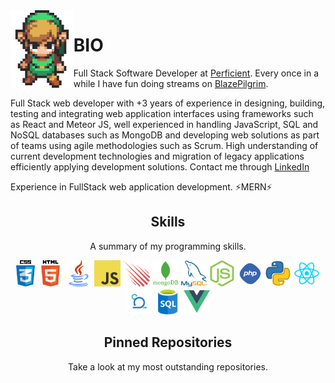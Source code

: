 <img align='left' src='https://raw.githubusercontent.com/ManuelBlaze/ManuelBlaze/main/sprites/LinkFront_Beat.gif' width='20%'>

# BIO

Full Stack Software Developer at [Perficient](https://www.perficient.com/). Every once in a while I have fun doing streams on [BlazePilgrim](https://www.facebook.com/gaming/Mblazepilgrim).

Full Stack web developer with +3 years of experience in designing, building, testing and integrating web application interfaces using frameworks such as React and Meteor JS, well experienced in handling JavaScript, SQL and NoSQL databases such as MongoDB and developing web solutions as part of teams using agile methodologies such as Scrum. High understanding of current development technologies and migration of legacy applications efficiently applying development solutions. Contact me through [LinkedIn](https://www.linkedin.com/in/maaescobarmi/)

Experience in FullStack web application development.
⚡MERN⚡

<h2 align="center">Skills</h2>
<p align="center">A summary of my programming skills.</p>

<p align="center">
  <img src='https://raw.githubusercontent.com/ManuelBlaze/ManuelBlaze/main/skills/css.png' height='42px'/>
  <img src='https://raw.githubusercontent.com/ManuelBlaze/ManuelBlaze/main/skills/html.png' height='42px'/>
  <img src='https://raw.githubusercontent.com/ManuelBlaze/ManuelBlaze/main/skills/java.png' height='42px'/>
  <img src='https://raw.githubusercontent.com/ManuelBlaze/ManuelBlaze/main/skills/javascript.jpg' height='42px'/>
  <img src='https://raw.githubusercontent.com/ManuelBlaze/ManuelBlaze/main/skills/meteor.png' height='42px'/>
  <img src='https://raw.githubusercontent.com/ManuelBlaze/ManuelBlaze/main/skills/mongo.png' height='42px'/>
  <img src='https://raw.githubusercontent.com/ManuelBlaze/ManuelBlaze/main/skills/mysql.png' height='42px'/>
  <img src='https://raw.githubusercontent.com/ManuelBlaze/ManuelBlaze/main/skills/nodejs.png' height='42px'/>
  <img src='https://raw.githubusercontent.com/ManuelBlaze/ManuelBlaze/main/skills/php.png' height='42px'/>
  <img src='https://raw.githubusercontent.com/ManuelBlaze/ManuelBlaze/main/skills/python.png' height='42px'/>
  <img src='https://raw.githubusercontent.com/ManuelBlaze/ManuelBlaze/main/skills/react.png' height='42px'/>
  <img src='https://raw.githubusercontent.com/ManuelBlaze/ManuelBlaze/main/skills/scrum.png' height='42px'/>
  <img src='https://raw.githubusercontent.com/ManuelBlaze/ManuelBlaze/main/skills/sql.png' height='42px'/>
  <img src='https://raw.githubusercontent.com/ManuelBlaze/ManuelBlaze/main/skills/vue.png' height='42px'/>

</p>

<h2 align="center">Pinned Repositories</h2>
<p align="center">Take a look at my most outstanding repositories.</p>
